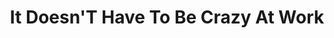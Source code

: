 ---
layout: books
title: It Doesn'T Have To Be Crazy At Work
subtitle: 
essential: 
categories: ['work']
authors: ['David Heinemeier Hansson', ' \nJason Fried']
authors_twitter: ['']
excerpt: It Doesn't Have to Be Crazy at Work Purchase the book in the US Get some “It Doesn't Have to Be Crazy at Work” merch “It’s crazy at work.” How often have you heard that. Or said it yourself.
resource_url: https://basecamp.com/books/calm
amazon_url: https://www.amazon.com/dp/0062874780
---